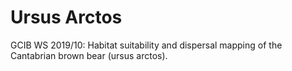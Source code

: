# Ursus Arctos
GCIB WS 2019/10: Habitat suitability and dispersal mapping of the Cantabrian brown bear (ursus arctos). 
